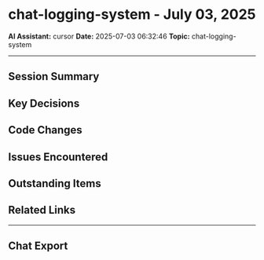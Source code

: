 # chat-logging-system - July 03, 2025

**AI Assistant:** cursor
**Date:** 2025-07-03 06:32:46
**Topic:** chat-logging-system

---

## Session Summary

<!-- Brief overview of what was accomplished in this session -->

## Key Decisions

<!-- Important decisions made during this conversation -->

## Code Changes

<!-- List of files modified, created, or deleted -->

## Issues Encountered

<!-- Any problems faced and how they were resolved -->

## Outstanding Items

<!-- TODOs, questions, or items for future sessions -->

## Related Links

<!-- Links to commits, issues, documentation, etc. -->

---

## Chat Export

<!-- Paste the exported chat content below this line -->

